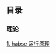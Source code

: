 ## 目录

### 理论

[1. habse 运行原理](https://github.com/yueyuanyang/knowledge/blob/master/Hbase/theory/part1.md)
